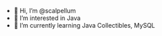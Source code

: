 - 👋 Hi, I’m @scalpellum
- 👀 I’m interested in Java
- 🌱 I’m currently learning Java Collectibles, MySQL


<!---
scalpellum/scalpellum is a ✨ special ✨ repository because its `README.md` (this file) appears on your GitHub profile.
You can click the Preview link to take a look at your changes.
--->
